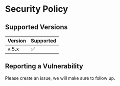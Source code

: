 # Security Policy

## Supported Versions

| Version | Supported          |
| ------- | ------------------ |
| v.5.x   | :white_check_mark: |

## Reporting a Vulnerability

Please create an issue, we will make sure to follow up.
